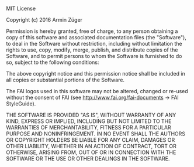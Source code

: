 MIT License

Copyright (c) 2016 Armin Züger

Permission is hereby granted, free of charge, to any person obtaining a copy
of this software and associated documentation files (the "Software"), to deal
in the Software without restriction, including without limitation the rights
to use, copy, modify, merge, publish, and distribute copies of the Software, 
and to permit persons to whom the Software is furnished to do so, subject 
to the following conditions:

The above copyright notice and this permission notice shall be included in all
copies or substantial portions of the Software.

The FAI logos used in this software may not be altered, changed or re-used 
without the consent of FAI (see http://www.fai.org/fai-documents  -> FAI StyleGuide).

THE SOFTWARE IS PROVIDED "AS IS", WITHOUT WARRANTY OF ANY KIND, EXPRESS OR
IMPLIED, INCLUDING BUT NOT LIMITED TO THE WARRANTIES OF MERCHANTABILITY,
FITNESS FOR A PARTICULAR PURPOSE AND NONINFRINGEMENT. IN NO EVENT SHALL THE
AUTHORS OR COPYRIGHT HOLDERS BE LIABLE FOR ANY CLAIM, DAMAGES OR OTHER
LIABILITY, WHETHER IN AN ACTION OF CONTRACT, TORT OR OTHERWISE, ARISING FROM,
OUT OF OR IN CONNECTION WITH THE SOFTWARE OR THE USE OR OTHER DEALINGS IN THE
SOFTWARE.